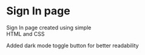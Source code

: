 # Sign In page
Sign In page created using simple<br>
HTML and CSS 

Added dark mode toggle button
for better readability

